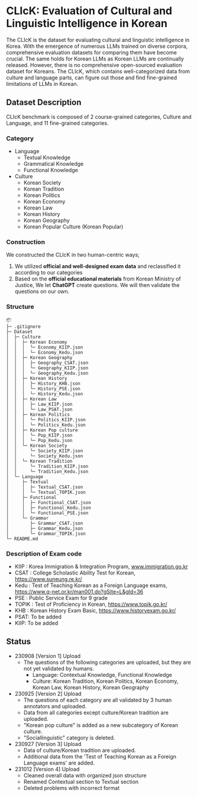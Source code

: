 # CLIcK: Evaluation of Cultural and Linguistic Intelligence in Korean

The CLIcK is the dataset for evaluating cultural and linguistic intelligence in Korea.
With the emergence of numerous LLMs trained on diverse corpora, comprehensive evaluation datasets for comparing them have become crucial. The same holds for Korean LLMs as Korean LLMs are continually released. However, there is no comprehensive open-sourced evaluation dataset for Koreans.
The CLIcK, which contains well-categorized data from culture and language parts, can figure out those and find fine-grained limitations of LLMs in Korean.

## **Dataset Description**

CLIcK benchmark is composed of 2 course-grained categories, Culture and Language, and 11 fine-grained categories. 

### Category

- Language
    - Textual Knowledge
    - Grammatical Knowledge 
    - Functional Knowledge
- Culture
    - Korean Society
    - Korean Tradition
    - Korean Politics
    - Korean Economy
    - Korean Law
    - Korean History
    - Korean Geography
    - Korean Popular Culture (Korean Popular)

### **Construction**

We constructed the CLIcK in two human-centric ways;

1. We utilized **official and well-designed exam data** and reclassified it according to our categories
2. Based on the **official educational materials** from Korean Ministry of Justice, We let **ChatGPT** create questions. We will then validate the questions on our own.


### Structure
```
📦 
├─ .gitignore
├─ Dataset
│  ├─ Culture
│  │  ├─ Korean Economy
│  │  │  └─ Economy_KIIP.json
│  │  │  └─ Economy_Kedu.json
│  │  ├─ Korean Geography
│  │  │  ├─ Geography_CSAT.json
│  │  │  └─ Geography_KIIP.json
│  │  │  └─ Geography_Kedu.json
│  │  ├─ Korean History
│  │  │  ├─ History_KHB.json
│  │  │  └─ History_PSE.json
│  │  │  └─ History_Kedu.json
│  │  ├─ Korean Law
│  │  │  ├─ Law_KIIP.json
│  │  │  └─ Law_PSAT.json
│  │  ├─ Korean Politics
│  │  │  └─ Politics_KIIP.json
│  │  │  └─ Politics_Kedu.json
│  │  ├─ Korean Pop culture
│  │  │  └─ Pop_KIIP.json
│  │  │  └─ Pop_Kedu.json
│  │  └─ Korean Society
│  │     └─ Society_KIIP.json
│  │     └─ Society_Kedu.json
│  │  └─ Korean Tradition
│  │     └─ Tradition_KIIP.json
│  │     └─ Tradition_Kedu.json
│  └─ Language
│     ├─ Textual
│     │  ├─ Textual_CSAT.json
│     │  └─ Textual_TOPIK.json
│     ├─ Functional
│     │  ├─ Functional_CSAT.json
│     │  ├─ Functional_Kedu.json
│     │  └─ Functional_PSE.json
│     └─ Grammar
│        ├─ Grammar_CSAT.json
│        ├─ Grammar_Kedu.json
│        └─ Grammar_TOPIK.json
└─ README.md
```

### Description of Exam code
- KIIP : Korea Immigration & Integration Program, www.immigration.go.kr
- CSAT : College Scholastic Ability Test for Korean, https://www.suneung.re.kr/
- Kedu : Test of Teaching Korean as a Foreign Language exams, https://www.q-net.or.kr/man001.do?gSite=L&gId=36
- PSE : Public Service Exam for 9 grade 
- TOPIK : Test of Proficiency in Korean, https://www.topik.go.kr/
- KHB : Korean History Exam Basic, https://www.historyexam.go.kr/
- PSAT: To be added
- KIIP: To be added

## Status

- 230908 [Version 1] Upload
    - The questions of the following categories are uploaded, but they are not yet validated by humans.
        - Language: Contextual Knowledge, Functional Knowledge
        - Culture: Korean Tradition, Korean Politics, Korean Economy, Korean Law, Korean History, Korean Geography
- 230925 [Version 2] Upload
    - The questions of each category are all validated by 3 human annotators and uploaded.
    - Data from all categories except culture/Korean tradition are uploaded.
    - "Korean pop culture" is added as a new subcategory of Korean culture.
    - "Sociallinguistic" category is deleted. 
- 230927 [Version 3] Upload
    - Data of culture/Korean tradition are uploaded.
    - Additional data from the 'Test of Teaching Korean as a Foreign Language exams' are added. 
- 231012 [Version 4] Upload
    - Cleaned overall data with organized json structure
    - Renamed Contextual section to Textual section
    - Deleted problems with incorrect format

